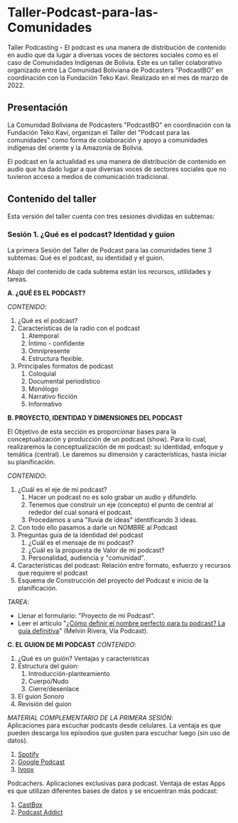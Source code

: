 # Taller-Podcast-para-las-Comunidades
Taller Podcasting - El podcast es una manera de distribución de contenido en audio que da lugar a diversas voces de sectores sociales como es el caso de Comunidades Indígenas de Bolivia. Este es un taller colaborativo organizado entre La Comunidad Boliviana de Podcasters "PodcastBO" en coordinación con la Fundación Teko Kavi.
Realizado en el mes de marzo de 2022.

## Presentación
La Comunidad Boliviana de Podcasters "PodcastBO" en coordinación con la Fundación Teko Kavi, organizan el Taller del "Podcast para las comunidades" como forma de colaboración y apoyo a comunidades indígenas del oriente y la Amazonía de Bolivia.

El podcast en la actualidad es una manera de distribución de contenido en audio que ha dado lugar a que diversas voces de sectores sociales que no tuvieron acceso a medios de comunicación tradicional.

## Contenido del taller
Esta versión del taller cuenta con tres sesiones divididas en subtemas:

### Sesión 1. ¿Qué es el podcast? Identidad y guion

La primera Sesión del Taller de Podcast para las comunidades tiene 3 subtemas: Qué es el podcast, su identidad y el guion.

Abajo del contenido de cada subtema están los recursos, utilidades y tareas.

**A. ¿QUÉ ES EL PODCAST?**

_CONTENIDO_:
1. ¿Qué es el podcast?
2. Características de la radio con el podcast
	1. Atemporal
	2. Íntimo - confidente
	3. Omnipresente
	4. Estructura flexible.
3. Principales formatos de podcast
	1. Coloquial
	2. Documental periodístico
	3. Monólogo
	4. Narrativo ficción
	5. Informativo

**B. PROYECTO, IDENTIDAD Y DIMENSIONES DEL PODCAST**
  
El Objetivo de esta sección es proporcionar bases para la conceptualización y producción de un podcast (show). Para lo cual, realizaremos la conceptualización de mi podcast: su identidad, enfoque y temática (central). Le daremos su dimensión y características, hasta iniciar su planificación.

_CONTENIDO_:
1. ¿Cuál es el eje de mi podcast? 
	1. Hacer un podcast no es solo grabar un audio y difundirlo.
	2. Tenemos que construir un eje (concepto) el punto de central al rededor del cual sonará el podcast.
	3. Procedamos a una "lluvia de ideas" identificando 3 ideas.
2. Con todo ello pasamos a darle un NOMBRE al Podcast
3. Preguntas guía de la identidad del podcast
	1. ¿Cuál es el mensaje de mi podcast?
	2. ¿Cuál es la propuesta de Valor de mi podcast?
	3. Personalidad, audiencia y "comunidad".
4. Características del podcast: Relación entre formato, esfuerzo y recursos que requiere el podcast
5. Esquema de Construcción del proyecto del Podcast e inicio de la planificación.

_TAREA_:
- Llenar el formulario: "Proyecto de mi Podcast".  
- Leer el artículo "[¿Cómo definir el nombre perfecto para tu podcast? La guía definitiva](https://viapodcast.fm/vp103-como-definir-el-nombre-perfecto-para-tu-podcast/)" (Melvin Rivera, Vía Podcast).

**C. EL GUION DE MI PODCAST**
_CONTENIDO_:
1. ¿Qué es un guión? Ventajas y características
2. Estructura del guion: 
	1. Introducción-planteamiento
	2. Cuerpo/Nudo
	3. Cierre/desenlace
3. El guion Sonoro
4. Revisión del guion

_MATERIAL COMPLEMENTARIO DE LA PRIMERA SESIÓN_:  
Aplicaciones para escuchar podcasts desde celulares. La ventaja es que pueden descarga los episodios que gusten para escuchar luego (sin uso de datos).
1. [Spotify](https://play.google.com/store/apps/details?id=com.spotify.music) 
2. [Google Podcast](https://play.google.com/store/apps/details?id=com.google.android.apps.podcasts)  
3. [Ivoox](https://play.google.com/store/apps/details?id=com.ivoox.app)  
  
Podcachers. Aplicaciones exclusivas para podcast. Ventaja de estas Apps es que utilizan diferentes bases de datos y se encuentran más podcast:  
1. [CastBox](https://play.google.com/store/apps/details?id=fm.castbox.audiobook.radio.podcast)  
2. [Podcast Addict](https://play.google.com/store/apps/details?id=com.bambuna.podcastaddict)
